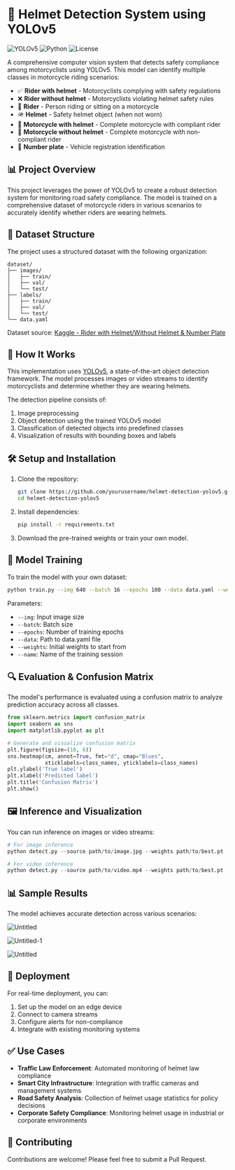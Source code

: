 # 🛵 Helmet Detection System using YOLOv5

![YOLOv5](https://img.shields.io/badge/YOLOv5-Object%20Detection-blue)
![Python](https://img.shields.io/badge/Python-3.8+-green)
![License](https://img.shields.io/badge/License-MIT-yellow)

A comprehensive computer vision system that detects safety compliance among motorcyclists using YOLOv5. This model can identify multiple classes in motorcycle riding scenarios:

- ✅ **Rider with helmet** - Motorcyclists complying with safety regulations
- ❌ **Rider without helmet** - Motorcyclists violating helmet safety rules
- 🧍 **Rider** - Person riding or sitting on a motorcycle
- 🪖 **Helmet** - Safety helmet object (when not worn)
- 🛵 **Motorcycle with helmet** - Complete motorcycle with compliant rider
- 🚫 **Motorcycle without helmet** - Complete motorcycle with non-compliant rider
- 🔢 **Number plate** - Vehicle registration identification

## 📊 Project Overview

This project leverages the power of YOLOv5 to create a robust detection system for monitoring road safety compliance. The model is trained on a comprehensive dataset of motorcycle riders in various scenarios to accurately identify whether riders are wearing helmets.

## 📁 Dataset Structure

The project uses a structured dataset with the following organization:

```
dataset/
├── images/
│   ├── train/
│   ├── val/
│   └── test/
├── labels/
│   ├── train/
│   ├── val/
│   └── test/
└── data.yaml
```

Dataset source: [Kaggle - Rider with Helmet/Without Helmet & Number Plate](https://www.kaggle.com/datasets/aneesarom/rider-with-helmet-without-helmet-number-plate/data)

## 🚀 How It Works

This implementation uses [YOLOv5](https://github.com/ultralytics/yolov5), a state-of-the-art object detection framework. The model processes images or video streams to identify motorcyclists and determine whether they are wearing helmets.

The detection pipeline consists of:
1. Image preprocessing
2. Object detection using the trained YOLOv5 model
3. Classification of detected objects into predefined classes
4. Visualization of results with bounding boxes and labels

## 🛠️ Setup and Installation

1. Clone the repository:
   ```bash
   git clone https://github.com/yourusername/helmet-detection-yolov5.git
   cd helmet-detection-yolov5
   ```

2. Install dependencies:
   ```bash
   pip install -r requirements.txt
   ```

3. Download the pre-trained weights or train your own model.

## 🧠 Model Training

To train the model with your own dataset:

```bash
python train.py --img 640 --batch 16 --epochs 100 --data data.yaml --weights yolov5s.pt --name helmet_detection
```

Parameters:
- `--img`: Input image size
- `--batch`: Batch size
- `--epochs`: Number of training epochs
- `--data`: Path to data.yaml file
- `--weights`: Initial weights to start from
- `--name`: Name of the training session

## 🔍 Evaluation & Confusion Matrix

The model's performance is evaluated using a confusion matrix to analyze prediction accuracy across all classes.

```python
from sklearn.metrics import confusion_matrix
import seaborn as sns
import matplotlib.pyplot as plt

# Generate and visualize confusion matrix
plt.figure(figsize=(10, 8))
sns.heatmap(cm, annot=True, fmt="d", cmap="Blues", 
            xticklabels=class_names, yticklabels=class_names)
plt.ylabel('True label')
plt.xlabel('Predicted label')
plt.title('Confusion Matrix')
plt.show()
```

## 🖼️ Inference and Visualization

You can run inference on images or video streams:

```python
# For image inference
python detect.py --source path/to/image.jpg --weights path/to/best.pt

# For video inference
python detect.py --source path/to/video.mp4 --weights path/to/best.pt
```

## 📊 Sample Results

The model achieves accurate detection across various scenarios:

![Untitled](https://github.com/user-attachments/assets/1eb24915-813c-4718-84c3-beb412a26c2d)

![Untitled-1](https://github.com/user-attachments/assets/8496bf4d-8783-4bfe-905b-d1c027bb0d0a)

![Untitled](https://github.com/user-attachments/assets/20dffcd5-6391-452d-9276-7f184a330f30)

## 🔄 Deployment

For real-time deployment, you can:

1. Set up the model on an edge device
2. Connect to camera streams
3. Configure alerts for non-compliance
4. Integrate with existing monitoring systems

## ✅ Use Cases

- **Traffic Law Enforcement**: Automated monitoring of helmet law compliance
- **Smart City Infrastructure**: Integration with traffic cameras and management systems
- **Road Safety Analysis**: Collection of helmet usage statistics for policy decisions
- **Corporate Safety Compliance**: Monitoring helmet usage in industrial or corporate environments


## 🤝 Contributing

Contributions are welcome! Please feel free to submit a Pull Request.
